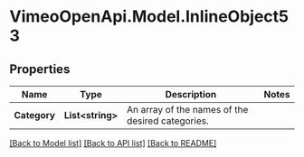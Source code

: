 # VimeoOpenApi.Model.InlineObject53
## Properties

Name | Type | Description | Notes
------------ | ------------- | ------------- | -------------
**Category** | **List&lt;string&gt;** | An array of the names of the desired categories. | 

[[Back to Model list]](../README.md#documentation-for-models) [[Back to API list]](../README.md#documentation-for-api-endpoints) [[Back to README]](../README.md)

